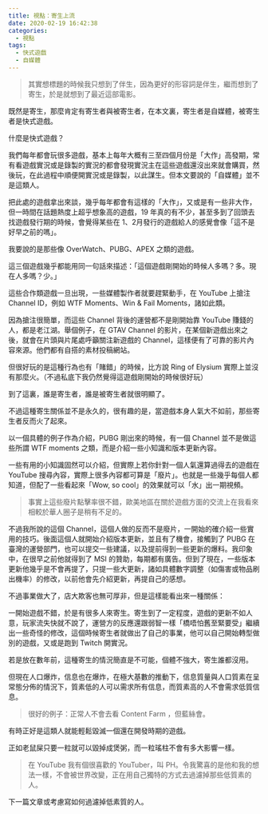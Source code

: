 ```yaml
---
title: 視點：寄生上流
date: 2020-02-19 16:42:38
categories: 
  - 視點
tags: 
  - 快式遊戲
  - 自媒體
---
```


> 其實想標題的時候我只想到了伴生，因為更好的形容詞是伴生，繼而想到了寄生，於是就想到了最近這部電影。

既然是寄生，那麼肯定有寄生者與被寄生者，在本文裏，寄生者是自媒體，被寄生者是快式遊戲。

什麼是快式遊戲？

<!-- more -->

我們每年都會玩很多遊戲，基本上每年大概有三至四個月份是「大作」高發期，常有看遊戲實況或是錄製的實況的都會發現實況主在這些遊戲還沒出來就會購買，然後玩，在此過程中順便開實況或是錄製，以此謀生。但本文要說的「自媒體」並不是這類人。

把此處的遊戲拿出來談，幾乎每年都會有這樣的「大作」，又或是有一些非大作，但一時間在話題熱度上超乎想象高的遊戲，19 年真的有不少，甚至多到了回頭去找遊戲發行期的時候，會覺得某些在 1、2月發行的遊戲給人的感覺會像「這不是好早之前的嗎」。

我要說的是那些像 OverWatch、PUBG、APEX 之類的遊戲。

這三個遊戲幾乎都能用同一句話來描述：「這個遊戲剛開始的時候人多嗎？多。現在人多嗎？少。」

這些合作類遊戲一旦出現，一些媒體製作者就要趕緊動手，在 YouTube 上搶注 Channel ID，例如 WTF Moments、Win & Fail Moments，諸如此類。

因為搶注很簡單，而這些 Channel 背後的運營都不是剛開始靠 YouTube 賺錢的人，都是老江湖。舉個例子，在 GTAV Channel 的影片，在某個新遊戲出來之後，就會在片頭與片尾處呼籲關注新遊戲的 Channel，這樣便有了可靠的影片內容來源。他們都有自搭的素材投稿網站。

但很好玩的是這種行為也有「賭錯」的時候，比方說 Ring of Elysium 實際上並沒有那麼火。（不過私底下我仍然覺得這遊戲剛開始的時候很好玩）

到了這裏，誰是寄生者，誰是被寄生者就很明顯了。

不過這種寄生關係並不是永久的，很有趣的是，當遊戲本身人氣大不如前，那些寄生者反而火了起來。

以一個具體的例子作為介紹，PUBG 剛出來的時候，有一個 Channel 並不是做這些所謂 WTF moments 之類，而是介紹一些小知識和版本更新內容。

一些有用的小知識固然可以介紹，但實際上若你針對一個人氣還算過得去的遊戲在 YouTube 搜尋內容，實際上很多內容都可算是「廢片」。也就是一些幾乎每個人都知道，但配了一些看起來「Wow, so cool」的效果就可以「水」出一期視頻。

> 事實上這些廢片點擊率很不錯，歐美地區在關於遊戲方面的交流上在我看來相較於華人圈子是稍有不足的。

不過我所說的這個 Channel，這個人做的反而不是廢片，一開始的確介紹一些實用的技巧。後面這個人就開始介紹版本更新，並且有了機會，接觸到了 PUBG 在臺灣的運營部門，也可以提交一些建議，以及提前得到一些更新的爆料。我印象中，在很早之前他就得到了 MSI 的贊助，每期都有廣告。但到了現在，一些版本更新他幾乎是不會再提了，只提一些大更新，諸如具體數字調整（如傷害或物品刷出機率）的修改，以前他會先介紹更新，再提自己的感想。

不過事業做大了，店大欺客也無可厚非，但是這樣能看出來一種關係：

一開始遊戲不錯，於是有很多人來寄生。寄生到了一定程度，遊戲的更新不如人意，玩家流失快就不說了，運營方的反應還跟弱智一樣「橋唔怕舊至緊要受」繼續出一些奇怪的修改，這個時候寄生者就做出了自己的事業，他可以自己開始轉型做別的遊戲，又或是跑到 Twitch 開實況。

若是放在數年前，這種寄生的情況簡直是不可能，個體不強大，寄生誰都沒用。

但現在人口爆炸，信息也在爆炸，在極大基數的推動下，信息質量與人口質素在呈常態分佈的情況下，質素低的人可以需求所有信息，而質素高的人不會需求低質信息。

> 很好的例子：正常人不會去看 Content Farm ，但藍絲會。

有時正好是這類人就能輕鬆毀滅一個還在開發時期的遊戲。

正如老鼠屎只要一粒就可以毀掉成煲粥，而一粒瑤柱不會有多大影響一樣。

>  在 YouTube 我有個很喜歡的 YouTuber，叫 PH。令我驚喜的是他和我的想法一樣，不會被世界改變，正在用自己獨特的方式去過濾掉那些低質素的人。

下一篇文章或考慮寫如何過濾掉低素質的人。